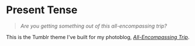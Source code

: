 # Present Tense

> <i>Are you getting something out of this all-encompassing trip?</i>

This is the Tumblr theme I've built for my photoblog, [<i>All-Encompassing Trip</i>](http://allencompassingtrip.com/).
